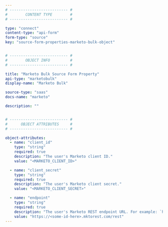 ```yaml
---
# -------------------------- #
#        CONTENT TYPE        #
# -------------------------- #

type: "connect"
content-type: "api-form"
form-type: "source"
key: "source-form-properties-marketo-bulk-object"


# -------------------------- #
#        OBJECT INFO         #
# -------------------------- #

title: "Marketo Bulk Source Form Property"
api-type: "marketobulk"
display-name: "Marketo Bulk"

source-type: "saas"
docs-name: "marketo"

description: ""


# -------------------------- #
#      OBJECT ATTRIBUTES     #
# -------------------------- #

object-attributes:
  - name: "client_id"
    type: "string"
    required: true
    description: "The user's Marketo client ID."
    value: "<MARKETO_CLIENT_ID>"

  - name: "client_secret"
    type: "string"
    required: true
    description: "The user's Marketo client secret."
    value: "<MARKETO_CLIENT_SECRET>"

  - name: "endpoint"
    type: "string"
    required: true
    description: "The user's Marketo REST endpoint URL. For example: `https://457-RFG-234.mktorest.com/rest`"
    value: "https://<some-id-here>.mktorest.com/rest"
---
```

